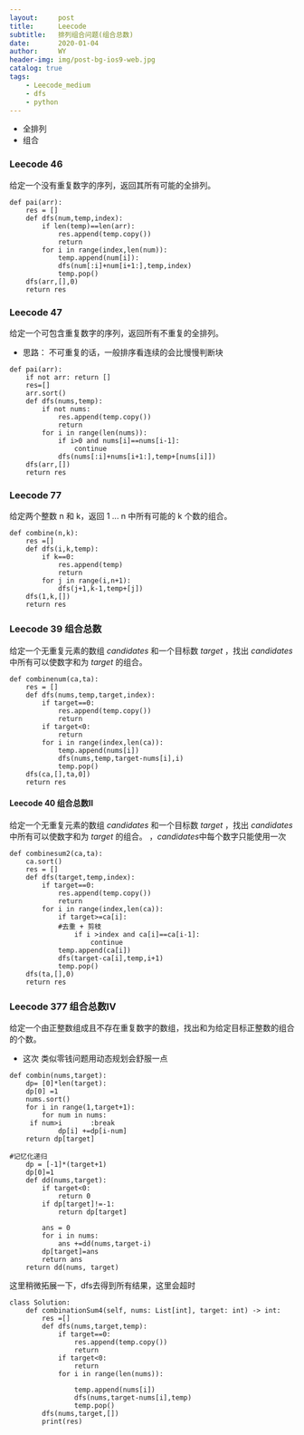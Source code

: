 ```yaml
---
layout:     post
title:      Leecode
subtitle:   排列组合问题(组合总数)
date:       2020-01-04
author:     WY
header-img: img/post-bg-ios9-web.jpg
catalog: true
tags:
    - Leecode_medium
    - dfs
    - python
---
```


- 全排列
- 组合


### Leecode 46
给定一个没有重复数字的序列，返回其所有可能的全排列。


```
def pai(arr):
    res = []
    def dfs(num,temp,index):
        if len(temp)==len(arr):
            res.append(temp.copy())
            return 
        for i in range(index,len(num)):
            temp.append(num[i]):
            dfs(num[:i]+num[i+1:],temp,index)
            temp.pop()
    dfs(arr,[],0)
    return res
```

### Leecode 47
给定一个可包含重复数字的序列，返回所有不重复的全排列。
- 思路： 不可重复的话，一般排序看连续的会比慢慢判断块

```
def pai(arr):
    if not arr: return []
    res=[]
    arr.sort()
    def dfs(nums,temp):
        if not nums:
            res.append(temp.copy())
            return
        for i in range(len(nums)):
            if i>0 and nums[i]==nums[i-1]:
                continue
            dfs(nums[:i]+nums[i+1:],temp+[nums[i]])
    dfs(arr,[])
    return res
```

### Leecode 77
给定两个整数 n 和 k，返回 1 ... n 中所有可能的 k 个数的组合。

```
def combine(n,k):
    res =[]
    def dfs(i,k,temp):
        if k==0: 
            res.append(temp)
            return
        for j in range(i,n+1):
            dfs(j+1,k-1,temp+[j])
    dfs(1,k,[])
    return res
```

### Leecode 39  组合总数
给定一个无重复元素的数组 *candidates* 和一个目标数 *target* ，找出 *candidates* 中所有可以使数字和为 *target* 的组合。

```
def combinenum(ca,ta):
    res = []
    def dfs(nums,temp,target,index):
        if target==0:
            res.append(temp.copy())
            return
        if target<0:
            return
        for i in range(index,len(ca)):
            temp.append(nums[i])
            dfs(nums,temp,target-nums[i],i)
            temp.pop()
    dfs(ca,[],ta,0])
    return res
```

#### Leecode 40  组合总数II
给定一个无重复元素的数组 *candidates* 和一个目标数 *target* ，找出 *candidates* 中所有可以使数字和为 *target* 的组合。
，*candidates*中每个数字只能使用一次


```
def combinesum2(ca,ta):
    ca.sort()
    res = []
    def dfs(target,temp,index):
        if target==0:
            res.append(temp.copy())
            return
        for i in range(index,len(ca)):
            if target>=ca[i]:
            #去重 + 剪枝
                if i >index and ca[i]==ca[i-1]:
                    continue
            temp.append(ca[i])
            dfs(target-ca[i],temp,i+1)
            temp.pop()
    dfs(ta,[],0)
    return res
```

### Leecode 377 组合总数IV

给定一个由正整数组成且不存在重复数字的数组，找出和为给定目标正整数的组合的个数。
- 这次 类似零钱问题用动态规划会舒服一点

```
def combin(nums,target):
    dp= [0]*len(target):
    dp[0] =1
    nums.sort()
    for i in range(1,target+1):
        for num in nums:
     if num>i       :break
            dp[i] +=dp[i-num]
    return dp[target]

#记忆化递归
    dp = [-1]*(target+1)
    dp[0]=1
    def dd(nums,target):
        if target<0:
            return 0
        if dp[target]!=-1:
            return dp[target]

        ans = 0 
        for i in nums:
            ans +=dd(nums,target-i)
        dp[target]=ans
        return ans
    return dd(nums, target)
```

这里稍微拓展一下，dfs去得到所有结果，这里会超时

```
class Solution:
    def combinationSum4(self, nums: List[int], target: int) -> int:
        res =[]
        def dfs(nums,target,temp):
            if target==0:
                res.append(temp.copy())
                return 
            if target<0:
                return 
            for i in range(len(nums)):
                
                temp.append(nums[i])
                dfs(nums,target-nums[i],temp)
                temp.pop()
        dfs(nums,target,[])
        print(res)
            
```